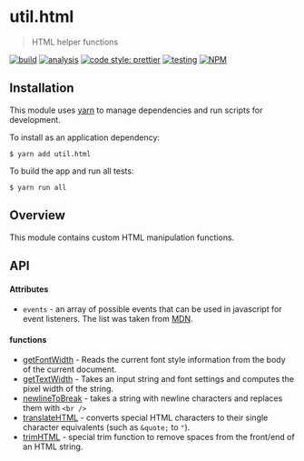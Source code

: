 # util.html

> HTML helper functions

[![build](https://circleci.com/gh/jmquigley/util.html/tree/master.svg?style=shield)](https://circleci.com/gh/jmquigley/util.html/tree/master)
[![analysis](https://img.shields.io/badge/analysis-tslint-9cf.svg)](https://palantir.github.io/tslint/)
[![code style: prettier](https://img.shields.io/badge/code_style-prettier-ff69b4.svg?style=flat-square)](https://github.com/prettier/prettier)
[![testing](https://img.shields.io/badge/testing-jest-blue.svg)](https://facebook.github.io/jest/)
[![NPM](https://img.shields.io/npm/v/util.html.svg)](https://www.npmjs.com/package/util.html)


## Installation

This module uses [yarn](https://yarnpkg.com/en/) to manage dependencies and run scripts for development.

To install as an application dependency:
```
$ yarn add util.html
```

To build the app and run all tests:
```
$ yarn run all
```


## Overview
This module contains custom HTML manipulation functions.


## API

#### Attributes

- `events` - an array of possible events that can be used in javascript for event listeners.  The list was taken from [MDN](https://developer.mozilla.org/en-US/docs/Web/Events).

#### functions

- [getFontWidth](docs/index.md#getFontInfo) - Reads the current font style information from the body of the current document.
- [getTextWidth](docs/index.md#getTextWidth) - Takes an input string and font settings and computes the pixel width of the string.
- [newlineToBreak](docs/index.md#newlineToBreak) - takes a string with newline characters and replaces them with `<br />`
- [translateHTML](docs/index.md#translateHTML) - converts special HTML characters to their single character equivalents (such as `&quote;` to `"`).
- [trimHTML](docs/index.md#trimHTML) - special trim function to remove spaces from the front/end of an HTML string.
